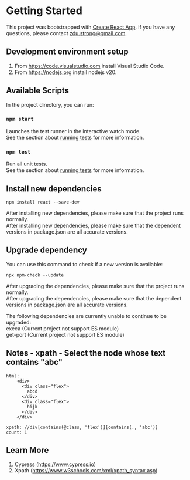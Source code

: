 # Getting Started

This project was bootstrapped with [Create React App](https://github.com/facebook/create-react-app). If you have any questions, please contact zdu.strong@gmail.com.<br/>

## Development environment setup
1. From https://code.visualstudio.com install Visual Studio Code.<br/>
2. From https://nodejs.org install nodejs v20.<br/>

## Available Scripts

In the project directory, you can run:<br/>

### `npm start`

Launches the test runner in the interactive watch mode.<br/>
See the section about [running tests](https://www.cypress.io) for more information.<br/>

### `npm test`

Run all unit tests.<br/>
See the section about [running tests](https://www.cypress.io) for more information.<br/>

## Install new dependencies

    npm install react --save-dev

After installing new dependencies, please make sure that the project runs normally.<br/>
After installing new dependencies, please make sure that the dependent versions in package.json are all accurate versions.<br/>

## Upgrade dependency

You can use this command to check if a new version is available:<br/>

    npx npm-check --update

After upgrading the dependencies, please make sure that the project runs normally.<br/>
After upgrading the dependencies, please make sure that the dependent versions in package.json are all accurate versions.<br/>

The following dependencies are currently unable to continue to be upgraded:<br/>
execa (Current project not support ES module)<br/>
get-port (Current project not support ES module)<br/>

## Notes - xpath - Select the node whose text contains "abc"

    html:
        <div>
          <div class="flex">
            abcd
          </div>
          <div class="flex">
            hijk
          </div>
        </div>

    xpath: //div[contains(@class, 'flex')][contains(., 'abc')]
    count: 1

## Learn More

1. Cypress (https://www.cypress.io)<br/>
2. Xpath (https://www.w3schools.com/xml/xpath_syntax.asp)<br/>
